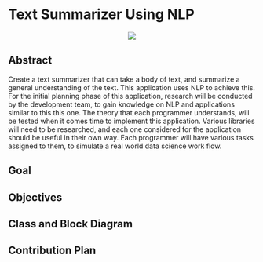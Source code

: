# Text Summarizer Using NLP
<div align="center">
  <img src="https://github.com/BabyKangaroo117/Frugl-APP/assets/13011373/b5efcc9f-946b-44ee-88cb-0036170282ff">
  <br>
 </div>
 
 ## Abstract
 Create a text summarizer that can take a body of text, and summarize a general understanding of the text. This application uses NLP to achieve this. For the initial planning phase of this application, research will be conducted by the development
 team, to gain knowledge on NLP and applications similar to this this one. The theory that each programmer understands, will be tested when it comes time to implement this application. Various libraries will need to be researched, and each
 one considered for the application should be useful in their own way. Each programmer will have various tasks assigned to them, to simulate a real world data science work flow.
 ## Goal

 ## Objectives

 ## Class and Block Diagram

 ## Contribution Plan
